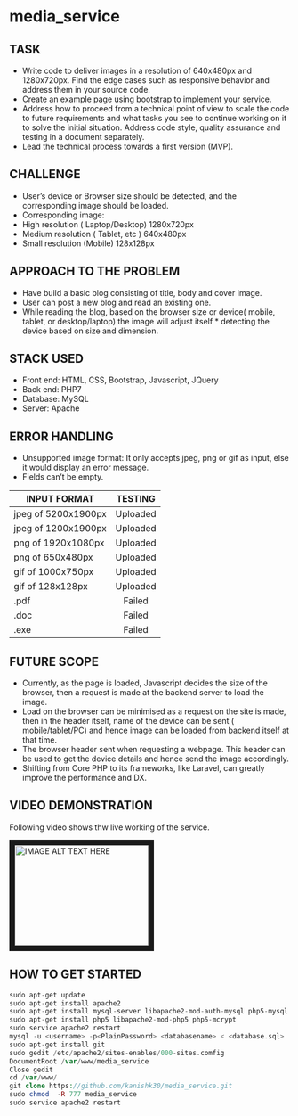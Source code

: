 # media_service

## TASK
* Write code to deliver images in a resolution of 640x480px and 1280x720px. Find the edge cases such as responsive behavior and address them in your source code.
* Create an example page using bootstrap to implement your service.
* Address how to proceed from a technical point of view to scale the code to future requirements and what tasks you see to continue working on it to solve the initial situation. Address code style, quality assurance and testing in a document separately.
* Lead the technical process towards a first version (MVP). 

## CHALLENGE
* User’s device or Browser size should be detected, and the corresponding image should be loaded.
* Corresponding image: 
 * High resolution ( Laptop/Desktop) 1280x720px
 * Medium resolution ( Tablet, etc ) 640x480px
 * Small resolution (Mobile) 128x128px

## APPROACH TO THE PROBLEM
* Have build a basic blog consisting of title, body and cover image.
* User can post a new blog and read an existing one.
* While reading the blog, based on the browser size or device( mobile, tablet, or desktop/laptop) the image will adjust itself * detecting the device based on size and dimension.

## STACK USED
* Front end: HTML, CSS, Bootstrap, Javascript, JQuery
* Back end: PHP7
* Database: MySQL
* Server: Apache

## ERROR HANDLING
* Unsupported image format: It only accepts jpeg, png or gif as input, else it would display an error message.
* Fields can’t be empty.

| INPUT FORMAT | TESTING | 
| ------------- |:-------------:| 
| jpeg of 5200x1900px | Uploaded| 
| jpeg of 1200x1900px | Uploaded | 
| png of 1920x1080px | Uploaded|
| png of 650x480px | Uploaded | 
| gif of 1000x750px | Uploaded 
| gif of 128x128px | Uploaded | 
| .pdf | Failed| 
| .doc | Failed | 
|.exe | Failed  | 

## FUTURE SCOPE
* Currently, as the page is loaded, Javascript decides the size of the browser, then a request is made at the backend server to load the image. 
* Load on the browser can be minimised as a request on the site is made, then in the header itself, name of the device can be sent ( mobile/tablet/PC) and hence image can be loaded from backend itself at that time. 
* The browser header sent when requesting a webpage. This header can be used to get the device details and hence send the image accordingly.
* Shifting from Core PHP to its frameworks, like Laravel, can greatly improve the performance and DX. 

## VIDEO DEMONSTRATION
Following video shows thw live working of the service.

<a href="http://www.youtube.com/watch?feature=player_embedded&v=tK5Fp_IKCPk" target="_blank"><img src="http://img.youtube.com/vi/tK5Fp_IKCPk/0.jpg" 
alt="IMAGE ALT TEXT HERE" width="240" height="180" border="10" /></a>

## HOW TO GET STARTED
```php
sudo apt-get update
sudo apt-get install apache2
sudo apt-get install mysql-server libapache2-mod-auth-mysql php5-mysql
sudo apt-get install php5 libapache2-mod-php5 php5-mcrypt
sudo service apache2 restart 
mysql -u <username> -p<PlainPassword> <databasename> < <database.sql>
sudo apt-get install git
sudo gedit /etc/apache2/sites-enables/000-sites.comfig
DocumentRoot /var/www/media_service
Close gedit
cd /var/www/
git clone https://github.com/kanishk30/media_service.git
sudo chmod  -R 777 media_service
sudo service apache2 restart 
```


